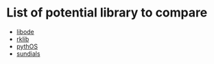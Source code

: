 # List of potential library to compare

- [libode](https://github.com/markmbaum/libode)
- [rklib](https://github.com/jacobwilliams/rklib)
- [pythOS](https://github.com/uofs-simlab/pythOS)
- [sundials](https://github.com/LLNL/sundials)
